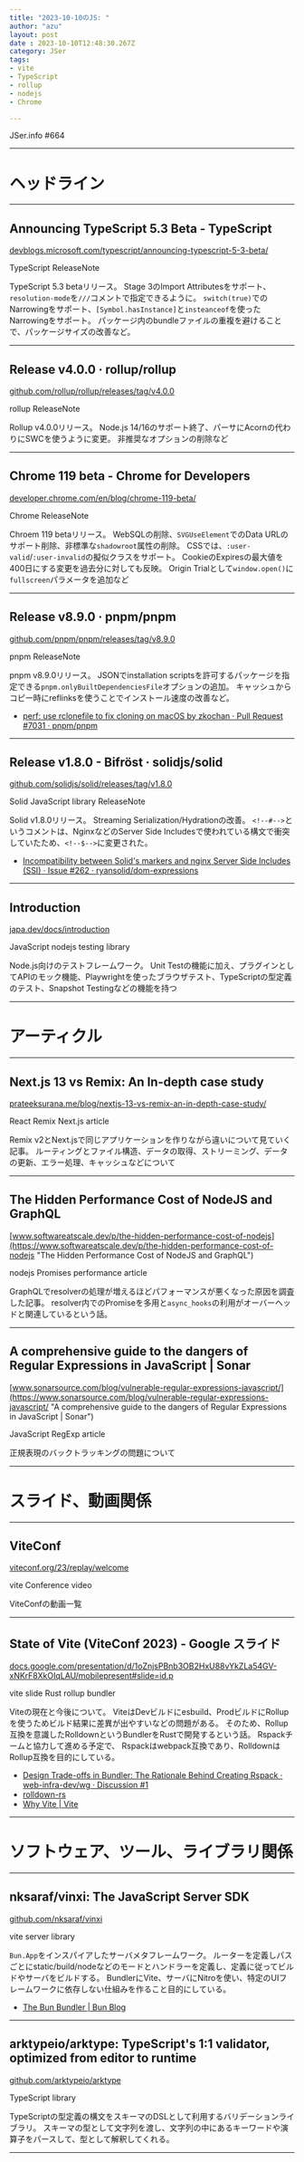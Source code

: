 ```yaml
---
title: "2023-10-10のJS: "
author: "azu"
layout: post
date : 2023-10-10T12:48:30.267Z
category: JSer
tags:
- vite
- TypeScript
- rollup
- nodejs
- Chrome

---
```


JSer.info #664

----

<h1 class="site-genre">ヘッドライン</h1>

----

## Announcing TypeScript 5.3 Beta - TypeScript
[devblogs.microsoft.com/typescript/announcing-typescript-5-3-beta/](https://devblogs.microsoft.com/typescript/announcing-typescript-5-3-beta/ "Announcing TypeScript 5.3 Beta - TypeScript")
<p class="jser-tags jser-tag-icon"><span class="jser-tag">TypeScript</span> <span class="jser-tag">ReleaseNote</span></p>

TypeScript 5.3 betaリリース。
Stage 3のImport Attributesをサポート、`resolution-mode`を`///`コメントで指定できるように。
`switch(true)`でのNarrowingをサポート、`[Symbol.hasInstance]`と`insteanceof`を使ったNarrowingをサポート。
パッケージ内のbundleファイルの重複を避けることで、パッケージサイズの改善など。


----

## Release v4.0.0 · rollup/rollup
[github.com/rollup/rollup/releases/tag/v4.0.0](https://github.com/rollup/rollup/releases/tag/v4.0.0 "Release v4.0.0 · rollup/rollup")
<p class="jser-tags jser-tag-icon"><span class="jser-tag">rollup</span> <span class="jser-tag">ReleaseNote</span></p>

Rollup v4.0.0リリース。
Node.js 14/16のサポート終了、パーサにAcornの代わりにSWCを使うように変更。
非推奨なオプションの削除など


----

## Chrome 119 beta - Chrome for Developers
[developer.chrome.com/en/blog/chrome-119-beta/](https://developer.chrome.com/en/blog/chrome-119-beta/ "Chrome 119 beta - Chrome for Developers")
<p class="jser-tags jser-tag-icon"><span class="jser-tag">Chrome</span> <span class="jser-tag">ReleaseNote</span></p>

Chroem 119 betaリリース。
WebSQLの削除、`SVGUseElement`でのData URLのサポート削除、非標準な`shadowroot`属性の削除。
CSSでは、`:user-valid`/`:user-invalid`の擬似クラスをサポート。
CookieのExpiresの最大値を400日にする変更を過去分に対しても反映。
Origin Trialとして`window.open()`に`fullscreen`パラメータを追加など


----

## Release v8.9.0 · pnpm/pnpm
[github.com/pnpm/pnpm/releases/tag/v8.9.0](https://github.com/pnpm/pnpm/releases/tag/v8.9.0 "Release v8.9.0 · pnpm/pnpm")
<p class="jser-tags jser-tag-icon"><span class="jser-tag">pnpm</span> <span class="jser-tag">ReleaseNote</span></p>

pnpm v8.9.0リリース。
JSONでinstallation scriptsを許可するパッケージを指定できる`pnpm.onlyBuiltDependenciesFile`オプションの追加。
キャッシュからコピー時にreflinksを使うことでインストール速度の改善など。

- [perf: use rclonefile to fix cloning on macOS by zkochan · Pull Request #7031 · pnpm/pnpm](https://github.com/pnpm/pnpm/pull/7031 "perf: use rclonefile to fix cloning on macOS by zkochan · Pull Request #7031 · pnpm/pnpm")

----

## Release v1.8.0 - Bifröst · solidjs/solid
[github.com/solidjs/solid/releases/tag/v1.8.0](https://github.com/solidjs/solid/releases/tag/v1.8.0 "Release v1.8.0 - Bifröst · solidjs/solid")
<p class="jser-tags jser-tag-icon"><span class="jser-tag">Solid</span> <span class="jser-tag">JavaScript</span> <span class="jser-tag">library</span> <span class="jser-tag">ReleaseNote</span></p>

Solid v1.8.0リリース。
Streaming Serialization/Hydrationの改善。
`<!--#-->`というコメントは、NginxなどのServer Side Includesで使われている構文で衝突していたため、`<!--$-->`に変更された。

- [Incompatibility between Solid&#039;s markers and nginx Server Side Includes (SSI) · Issue #262 · ryansolid/dom-expressions](https://github.com/ryansolid/dom-expressions/issues/262 "Incompatibility between Solid&amp;#039;s markers and nginx Server Side Includes (SSI) · Issue #262 · ryansolid/dom-expressions")

----

## Introduction
[japa.dev/docs/introduction](https://japa.dev/docs/introduction "Introduction")
<p class="jser-tags jser-tag-icon"><span class="jser-tag">JavaScript</span> <span class="jser-tag">nodejs</span> <span class="jser-tag">testing</span> <span class="jser-tag">library</span></p>

Node.js向けのテストフレームワーク。
Unit Testの機能に加え、プラグインとしてAPIのモック機能、Playwrightを使ったブラウザテスト、TypeScriptの型定義のテスト、Snapshot Testingなどの機能を持つ


----
<h1 class="site-genre">アーティクル</h1>

----

## Next.js 13 vs Remix: An In-depth case study
[prateeksurana.me/blog/nextjs-13-vs-remix-an-in-depth-case-study/](https://prateeksurana.me/blog/nextjs-13-vs-remix-an-in-depth-case-study/ "Next.js 13 vs Remix: An In-depth case study")
<p class="jser-tags jser-tag-icon"><span class="jser-tag">React</span> <span class="jser-tag">Remix</span> <span class="jser-tag">Next.js</span> <span class="jser-tag">article</span></p>

Remix v2とNext.jsで同じアプリケーションを作りながら違いについて見ていく記事。
ルーティングとファイル構造、データの取得、ストリーミング、データの更新、エラー処理、キャッシュなどについて


----

## The Hidden Performance Cost of NodeJS and GraphQL
[www.softwareatscale.dev/p/the-hidden-performance-cost-of-nodejs](https://www.softwareatscale.dev/p/the-hidden-performance-cost-of-nodejs "The Hidden Performance Cost of NodeJS and GraphQL")
<p class="jser-tags jser-tag-icon"><span class="jser-tag">nodejs</span> <span class="jser-tag">Promises</span> <span class="jser-tag">performance</span> <span class="jser-tag">article</span></p>

GraphQLでresolverの処理が増えるほどパフォーマンスが悪くなった原因を調査した記事。
resolver内でのPromiseを多用と`async_hooks`の利用がオーバーヘッドと関連しているという話。


----

## A comprehensive guide to the dangers of Regular Expressions in JavaScript | Sonar
[www.sonarsource.com/blog/vulnerable-regular-expressions-javascript/](https://www.sonarsource.com/blog/vulnerable-regular-expressions-javascript/ "A comprehensive guide to the dangers of Regular Expressions in JavaScript | Sonar")
<p class="jser-tags jser-tag-icon"><span class="jser-tag">JavaScript</span> <span class="jser-tag">RegExp</span> <span class="jser-tag">article</span></p>

正規表現のバックトラッキングの問題について


----
<h1 class="site-genre">スライド、動画関係</h1>

----

## ViteConf
[viteconf.org/23/replay/welcome](https://viteconf.org/23/replay/welcome "ViteConf")
<p class="jser-tags jser-tag-icon"><span class="jser-tag">vite</span> <span class="jser-tag">Conference</span> <span class="jser-tag">video</span></p>

ViteConfの動画一覧


----

## State of Vite (ViteConf 2023) - Google スライド
[docs.google.com/presentation/d/1oZnjsPBnb3OB2HxU88vYkZLa54GV-xNKrF8XkOIqLAU/mobilepresent#slide&#x3D;id.p](https://docs.google.com/presentation/d/1oZnjsPBnb3OB2HxU88vYkZLa54GV-xNKrF8XkOIqLAU/mobilepresent#slide=id.p "State of Vite (ViteConf 2023) - Google スライド")
<p class="jser-tags jser-tag-icon"><span class="jser-tag">vite</span> <span class="jser-tag">slide</span> <span class="jser-tag">Rust</span> <span class="jser-tag">rollup</span> <span class="jser-tag">bundler</span></p>

Viteの現在と今後について。
ViteはDevビルドにesbuild、ProdビルドにRollupを使うためビルド結果に差異が出やすいなどの問題がある。
そのため、Rollup互換を意識したRolldownというBundlerをRustで開発するという話。
Rspackチームと協力して進める予定で、
Rspackはwebpack互換であり、RolldownはRollup互換を目的にしている。

- [Design Trade-offs in Bundler: The Rationale Behind Creating Rspack · web-infra-dev/wg · Discussion #1](https://github.com/web-infra-dev/wg/discussions/1 "Design Trade-offs in Bundler: The Rationale Behind Creating Rspack · web-infra-dev/wg · Discussion #1")
- [rolldown-rs](https://github.com/rolldown-rs/ "rolldown-rs")
- [Why Vite | Vite](https://vitejs.dev/guide/why.html "Why Vite | Vite")

----
<h1 class="site-genre">ソフトウェア、ツール、ライブラリ関係</h1>

----

## nksaraf/vinxi: The JavaScript Server SDK
[github.com/nksaraf/vinxi](https://github.com/nksaraf/vinxi "nksaraf/vinxi: The JavaScript Server SDK")
<p class="jser-tags jser-tag-icon"><span class="jser-tag">vite</span> <span class="jser-tag">server</span> <span class="jser-tag">library</span></p>

`Bun.App`をインスパイアしたサーバメタフレームワーク。
ルーターを定義しパスごとにstatic/build/nodeなどのモードとハンドラーを定義し、定義に従ってビルドやサーバをビルドする。
BundlerにVite、サーバにNitroを使い、特定のUIフレームワークに依存しない仕組みを作ること目的にしている。

- [The Bun Bundler | Bun Blog](https://bun.sh/blog/bun-bundler#sneak-peek-bun-app "The Bun Bundler | Bun Blog")

----

## arktypeio/arktype: TypeScript&#039;s 1:1 validator, optimized from editor to runtime
[github.com/arktypeio/arktype](https://github.com/arktypeio/arktype "arktypeio/arktype: TypeScript&#039;s 1:1 validator, optimized from editor to runtime")
<p class="jser-tags jser-tag-icon"><span class="jser-tag">TypeScript</span> <span class="jser-tag">library</span></p>

TypeScriptの型定義の構文をスキーマのDSLとして利用するバリデーションライブラリ。
スキーマの型として文字列を渡し、文字列の中にあるキーワードや演算子をパースして、型として解釈してくれる。


----
